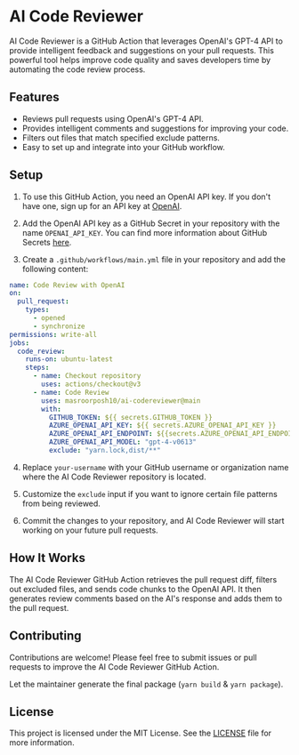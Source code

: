 # AI Code Reviewer

AI Code Reviewer is a GitHub Action that leverages OpenAI's GPT-4 API to provide intelligent feedback and suggestions on
your pull requests. This powerful tool helps improve code quality and saves developers time by automating the code
review process.

## Features

- Reviews pull requests using OpenAI's GPT-4 API.
- Provides intelligent comments and suggestions for improving your code.
- Filters out files that match specified exclude patterns.
- Easy to set up and integrate into your GitHub workflow.

## Setup

1. To use this GitHub Action, you need an OpenAI API key. If you don't have one, sign up for an API key
   at [OpenAI](https://beta.openai.com/signup).

2. Add the OpenAI API key as a GitHub Secret in your repository with the name `OPENAI_API_KEY`. You can find more
   information about GitHub Secrets [here](https://docs.github.com/en/actions/reference/encrypted-secrets).

3. Create a `.github/workflows/main.yml` file in your repository and add the following content:

```yaml
name: Code Review with OpenAI
on:
  pull_request:
    types:
      - opened
      - synchronize
permissions: write-all
jobs:
  code_review:
    runs-on: ubuntu-latest
    steps:
      - name: Checkout repository
        uses: actions/checkout@v3
      - name: Code Review
        uses: masroorposh10/ai-codereviewer@main
        with:
          GITHUB_TOKEN: ${{ secrets.GITHUB_TOKEN }}
          AZURE_OPENAI_API_KEY: ${{ secrets.AZURE_OPENAI_API_KEY }}
          AZURE_OPENAI_API_ENDPOINT: ${{secrets.AZURE_OPENAI_API_ENDPOINT}}
          AZURE_OPENAI_API_MODEL: "gpt-4-v0613"
          exclude: "yarn.lock,dist/**"
```

4. Replace `your-username` with your GitHub username or organization name where the AI Code Reviewer repository is
   located.

5. Customize the `exclude` input if you want to ignore certain file patterns from being reviewed.

6. Commit the changes to your repository, and AI Code Reviewer will start working on your future pull requests.

## How It Works

The AI Code Reviewer GitHub Action retrieves the pull request diff, filters out excluded files, and sends code chunks to
the OpenAI API. It then generates review comments based on the AI's response and adds them to the pull request.

## Contributing

Contributions are welcome! Please feel free to submit issues or pull requests to improve the AI Code Reviewer GitHub
Action.

Let the maintainer generate the final package (`yarn build` & `yarn package`).

## License

This project is licensed under the MIT License. See the [LICENSE](LICENSE) file for more information.

